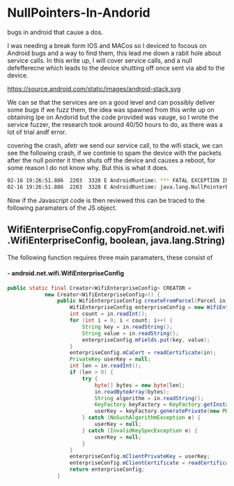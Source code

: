 # NullPointers-In-Andorid
bugs in android that cause a dos. 

I was needing a break form IOS and MACos so I deviced to focous on Android  bugs and a way to find them, this lead me down a rabit hole about service calls. In this write up, I will cover service calls, and a null defefferecne which leads to the device shutting off once sent via abd to the device. 

https://source.android.com/static/images/android-stack.svg 

We can se that the services are on a good level and can possibly deliver some bugs if we fuzz them, the idea was spawned from this write up on obtaining lpe on Andorid but the code provided was vauge, so I wrote the service fuzzer, the research took around 40/50 hours to do, as there was a lot of trial andf error. 






covering the crash, afetr we send our service call, to the wifi stack, we can see the following crash, if we continie to spam the device with the packets after the null pointer it then shuts off the device and causes a reboot, for some reason I do not know why. But this is what it does. 

```bash 
02-16 19:26:51.886  2203  3328 E AndroidRuntime: *** FATAL EXCEPTION IN SYSTEM PROCESS: WifiHandlerThread
02-16 19:26:51.886  2203  3328 E AndroidRuntime: java.lang.NullPointerException: Attempt to read from field 'java.util.HashMap android.net.wifi.WifiEnterpriseConfig.mFields' on a null object reference in method 'void android.net.wifi.WifiEnterpriseConfig.copyFrom(android.net.wifi.WifiEnterpriseConfig, boolean, java.lang.String)
```
Now if the Javascript code is then reviewed this can be traced to the following paramaters of the JS object. 


##  WifiEnterpriseConfig.copyFrom(android.net.wifi.WifiEnterpriseConfig, boolean, java.lang.String)

The following function requires three main paramaters, these consist of

#### - android.net.wifi.WifiEnterpriseConfig






```Java 
public static final Creator<WifiEnterpriseConfig> CREATOR =
            new Creator<WifiEnterpriseConfig>() {
                public WifiEnterpriseConfig createFromParcel(Parcel in) {
                    WifiEnterpriseConfig enterpriseConfig = new WifiEnterpriseConfig();
                    int count = in.readInt();
                    for (int i = 0; i < count; i++) {
                        String key = in.readString();
                        String value = in.readString();
                        enterpriseConfig.mFields.put(key, value);
                    }
                    enterpriseConfig.mCaCert = readCertificate(in);
                    PrivateKey userKey = null;
                    int len = in.readInt();
                    if (len > 0) {
                        try {
                            byte[] bytes = new byte[len];
                            in.readByteArray(bytes);
                            String algorithm = in.readString();
                            KeyFactory keyFactory = KeyFactory.getInstance(algorithm);
                            userKey = keyFactory.generatePrivate(new PKCS8EncodedKeySpec(bytes));
                        } catch (NoSuchAlgorithmException e) {
                            userKey = null;
                        } catch (InvalidKeySpecException e) {
                            userKey = null;
                        }
                    }
                    enterpriseConfig.mClientPrivateKey = userKey;
                    enterpriseConfig.mClientCertificate = readCertificate(in);
                    return enterpriseConfig;
                }

```
